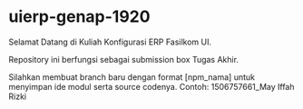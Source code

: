 # uierp-genap-1920

Selamat Datang di Kuliah Konfigurasi ERP Fasilkom UI.

Repository ini berfungsi sebagai submission box Tugas Akhir.

Silahkan membuat branch baru dengan format [npm_nama] untuk menyimpan ide modul serta source codenya.
Contoh: 1506757661_May Iffah Rizki

